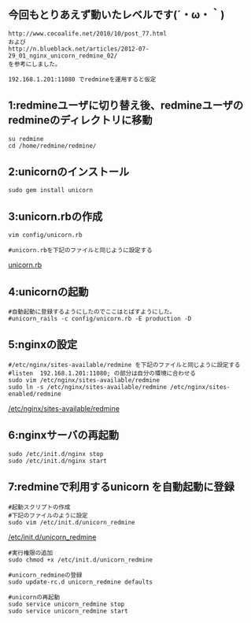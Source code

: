 ## 今回もとりあえず動いたレベルです(´・ω・｀)
	http://www.cocoalife.net/2010/10/post_77.html
	および
	http://n.blueblack.net/articles/2012-07-29_01_nginx_unicorn_redmine_02/
	を参考にしました。

	192.168.1.201:11080 でredmineを運用すると仮定 



## 1:redmineユーザに切り替え後、redmineユーザのredmineのディレクトリに移動
	su redmine
	cd /home/redmine/redmine/


## 2:unicornのインストール
	sudo gem install unicorn


## 3:unicorn.rbの作成
	vim config/unicorn.rb

	#unicorn.rbを下記のファイルと同じように設定する
[unicorn.rb](https://github.com/kyanro/gitlabknowledge/blob/5.x/redmine/unicorn.rb)


## 4:unicornの起動
	#自動起動に登録するようにしたのでここはとばすようにした。
	#unicorn_rails -c config/unicorn.rb -E production -D


## 5:nginxの設定
	#/etc/nginx/sites-available/redmine を下記のファイルと同じように設定する
	#listen  192.168.1.201:11080; の部分は自分の環境に合わせる
	sudo vim /etc/nginx/sites-available/redmine
	sudo ln -s /etc/nginx/sites-available/redmine /etc/nginx/sites-enabled/redmine
[/etc/nginx/sites-available/redmine](https://github.com/kyanro/gitlabknowledge/blob/5.x/nginx/redmine)


## 6:nginxサーバの再起動
	sudo /etc/init.d/nginx stop
	sudo /etc/init.d/nginx start


## 7:redmineで利用するunicorn を自動起動に登録
	#起動スクリプトの作成
	#下記のファイルのように設定
	sudo vim /etc/init.d/unicorn_redmine
[/etc/init.d/unicorn_redmine](https://github.com/kyanro/gitlabknowledge/blob/5.x/unicorn/unicorn_redmine)

	#実行権限の追加
	sudo chmod +x /etc/init.d/unicorn_redmine

	#unicorn_redmineの登録
	sudo update-rc.d unicorn_redmine defaults

	#unicornの再起動
	sudo service unicorn_redmine stop
	sudo service unicorn_redmine start